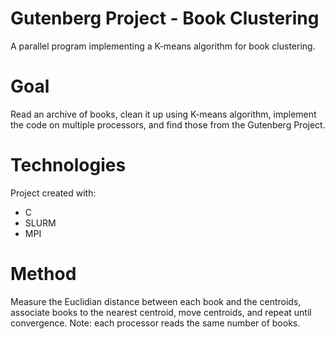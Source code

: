 # Gutenberg Project - Book Clustering
A parallel program implementing a K-means algorithm for book clustering.

# Goal
Read an archive of books, clean it up using K-means algorithm, implement the code on multiple processors, and find those from the Gutenberg Project.

# Technologies
Project created with:
* C
* SLURM 
* MPI

# Method
Measure the Euclidian distance between each book and the centroids, associate books to the nearest centroid, move centroids, and repeat until convergence. Note: each processor reads the same number of books.
